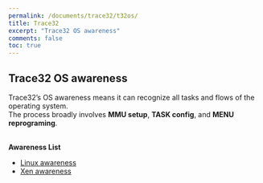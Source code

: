 ```yaml
---
permalink: /documents/trace32/t32os/
title: Trace32
excerpt: "Trace32 OS awareness"
comments: false
toc: true
---
```



## Trace32 OS awareness

Trace32’s OS awareness means it can recognize all tasks and flows of the operating system.<br>
The process broadly involves <B>MMU setup</B>, <B>TASK config</B>, and <B>MENU reprograming</B>.<br>
<br>

<B>Awareness List</B><br>

- [Linux awareness](/documents/trace32/os_awareness/t32linux)<br>
- [Xen awareness](/documents/trace32/os_awareness/t32xen)<br>
